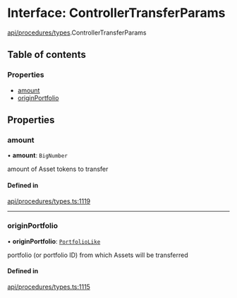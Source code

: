 # Interface: ControllerTransferParams

[api/procedures/types](../wiki/api.procedures.types).ControllerTransferParams

## Table of contents

### Properties

- [amount](../wiki/api.procedures.types.ControllerTransferParams#amount)
- [originPortfolio](../wiki/api.procedures.types.ControllerTransferParams#originportfolio)

## Properties

### amount

• **amount**: `BigNumber`

amount of Asset tokens to transfer

#### Defined in

[api/procedures/types.ts:1119](https://github.com/PolymeshAssociation/polymesh-sdk/blob/9a8715021/src/api/procedures/types.ts#L1119)

___

### originPortfolio

• **originPortfolio**: [`PortfolioLike`](../wiki/api.entities.types#portfoliolike)

portfolio (or portfolio ID) from which Assets will be transferred

#### Defined in

[api/procedures/types.ts:1115](https://github.com/PolymeshAssociation/polymesh-sdk/blob/9a8715021/src/api/procedures/types.ts#L1115)
